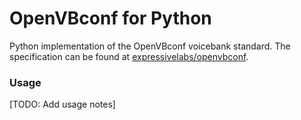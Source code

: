 # OpenVBconf for Python
Python implementation of the OpenVBconf voicebank standard. The specification can be found at [expressivelabs/openvbconf](https://github.com/expressivelabs/openvbconf).

### Usage
[TODO: Add usage notes]
